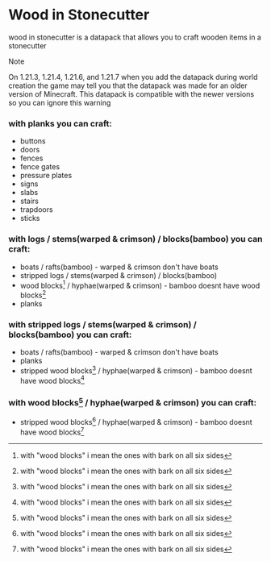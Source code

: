 # Wood in Stonecutter

wood in stonecutter is a datapack that allows you to craft wooden items in a stonecutter

> [!NOTE]
> On 1.21.3, 1.21.4, 1.21.6, and 1.21.7 when you add the datapack during world creation the game may tell you that the datapack was made for an older version of Minecraft. This datapack is compatible with the newer versions so you can ignore this warning

### with planks you can craft:

- buttons
- doors
- fences
- fence gates
- pressure plates
- signs
- slabs
- stairs
- trapdoors
- sticks

### with logs / stems(warped & crimson) / blocks(bamboo) you can craft:

- boats / rafts(bamboo) - warped & crimson don't have boats
- stripped logs / stems(warped & crimson) / blocks(bamboo)
- wood blocks[^1] / hyphae(warped & crimson) - bamboo doesnt have wood blocks[^1]
- planks

### with stripped logs / stems(warped & crimson) / blocks(bamboo) you can craft:

- boats / rafts(bamboo) - warped & crimson don't have boats
- planks
- stripped wood blocks[^1] / hyphae(warped & crimson) - bamboo doesnt have wood blocks[^1]

### with wood blocks[^1] / hyphae(warped & crimson) you can craft:

- stripped wood blocks[^1] / hyphae(warped & crimson) - bamboo doesnt have wood blocks[^1]

[^1]: with "wood blocks" i mean the ones with bark on all six sides
